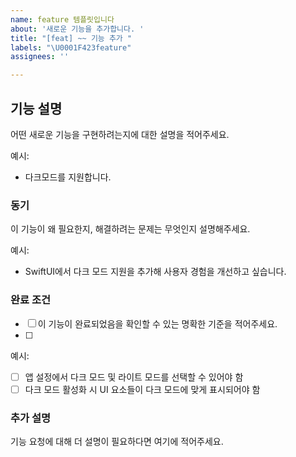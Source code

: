 ```yaml
---
name: feature 템플릿입니다
about: '새로운 기능을 추가합니다. '
title: "[feat] ~~ 기능 추가 "
labels: "\U0001F423feature"
assignees: ''

---
```


## 기능 설명
어떤 새로운 기능을 구현하려는지에 대한 설명을 적어주세요.

예시:
- 다크모드를 지원합니다. 

### 동기
이 기능이 왜 필요한지, 해결하려는 문제는 무엇인지 설명해주세요.

예시:
- SwiftUI에서 다크 모드 지원을 추가해 사용자 경험을 개선하고 싶습니다.

### 완료 조건
- [ ] 이 기능이 완료되었음을 확인할 수 있는 명확한 기준을 적어주세요.
- [ ] 

예시:
- [ ] 앱 설정에서 다크 모드 및 라이트 모드를 선택할 수 있어야 함
- [ ] 다크 모드 활성화 시 UI 요소들이 다크 모드에 맞게 표시되어야 함

### 추가 설명
기능 요청에 대해 더 설명이 필요하다면 여기에 적어주세요.
